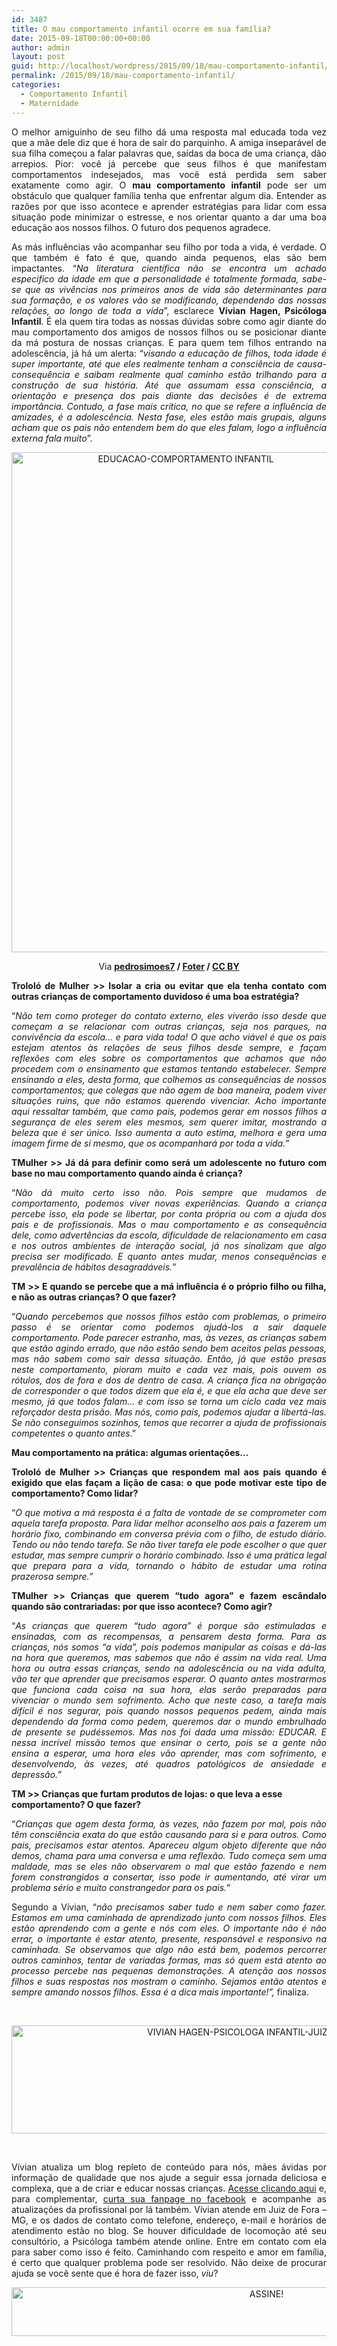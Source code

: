 ```yaml
---
id: 3487
title: O mau comportamento infantil ocorre em sua família?
date: 2015-09-18T00:00:00+00:00
author: admin
layout: post
guid: http://localhost/wordpress/2015/09/18/mau-comportamento-infantil/
permalink: /2015/09/18/mau-comportamento-infantil/
categories:
  - Comportamento Infantil
  - Maternidade
---
```

<p align="justify">
  O melhor amiguinho de seu filho dá uma resposta mal educada toda vez que a mãe dele diz que é hora de sair do parquinho. A amiga inseparável de sua filha começou a falar palavras que, saídas da boca de uma criança, dão arrepios. Pior: você já percebe que seus filhos é que manifestam comportamentos indesejados, mas você está perdida sem saber exatamente como agir. O <strong>mau comportamento infantil</strong> pode ser um obstáculo que qualquer família tenha que enfrentar algum dia. Entender as razões por que isso acontece e aprender estratégias para lidar com essa situação pode minimizar o estresse, e nos orientar quanto a dar uma boa educação aos nossos filhos. O futuro dos pequenos agradece.
</p>

<p align="justify">
  As más influências vão acompanhar seu filho por toda a vida, é verdade. O que também é fato é que, quando ainda pequenos, elas são bem impactantes. “<em>Na literatura científica não se encontra um achado especifico da idade em que a personalidade é totalmente formada, sabe-se que as vivências nos primeiros anos de vida são determinantes para sua formação, e os valores vão se modificando, dependendo das nossas relações, ao longo de toda a vida</em>”, esclarece <strong>Vívian Hagen, Psicóloga Infantil</strong>. É ela quem tira todas as nossas dúvidas sobre como agir diante do mau comportamento dos amigos de nossos filhos ou se posicionar diante da má postura de nossas crianças. E para quem tem filhos entrando na adolescência, já há um alerta: “<em>visando a educação de filhos, toda idade é super importante, até que eles realmente tenham a consciência de causa-consequência e saibam realmente qual caminho estão trilhando para a construção de sua história. Até que assumam essa consciência, a orientação e presença dos pais diante das decisões é de extrema importância. Contudo, a fase mais crítica, no que se refere a influência de amizades, é a adolescência. Nesta fase, eles estão mais grupais, alguns acham que os pais não entendem bem do que eles falam, logo a influência externa fala muito</em>”.
</p>

<p align="center">
  <a href="http://www.trololodemulher.com.br/blog/wp-content/uploads/2015/09/EDUCACAO-COMPORTAMENTO-INFANTIL.jpg"><img class="alignnone size-full wp-image-11476" src="http://www.trololodemulher.com.br/blog/wp-content/uploads/2015/09/EDUCACAO-COMPORTAMENTO-INFANTIL.jpg" alt="EDUCACAO-COMPORTAMENTO INFANTIL" width="542" height="800" /></a>
</p>

<p align="center">
  Via <b><a href="https://www.flickr.com/photos/pedrosimoes7/20170770335/" target="_blank">pedrosimoes7</a> / <a href="http://foter.com/" target="_blank">Foter</a> / <a href="http://creativecommons.org/licenses/by/2.0/" target="_blank">CC BY</a></b>
</p>

<p align="justify">
  <strong>Trololó de Mulher >> Isolar a cria ou evitar que ela tenha contato com outras crianças de comportamento duvidoso é uma boa estratégia?</strong>
</p>

<p align="justify">
  “<em>Não tem como proteger do contato externo, eles viverão isso desde que começam a se relacionar com outras crianças, seja nos parques, na convivência da escola&#8230; e para vida toda! O que acho viável é que os pais estejam atentos às relações de seus filhos desde sempre, e façam reflexões com eles sobre os comportamentos que achamos que não procedem com o ensinamento que estamos tentando estabelecer. Sempre ensinando a eles, desta forma, que colhemos as consequências de nossos comportamentos; que colegas que não agem de boa maneira, podem viver situações ruins, que não estamos querendo vivenciar. Acho importante aqui ressaltar também, que como pais, podemos gerar em nossos filhos a segurança de eles serem eles mesmos, sem querer imitar, mostrando a beleza que é ser único. Isso aumenta a auto estima, melhora e gera uma imagem firme de si mesmo, que os acompanhará por toda a vida.”</em>
</p>

<p align="justify">
  <strong>TMulher >> Já dá para definir como será um adolescente no futuro com base no mau comportamento quando ainda é criança?</strong>
</p>

<p align="justify">
  “<em>Não dá muito certo isso não. Pois sempre que mudamos de comportamento, podemos viver novas experiências. Quando a criança percebe isso, ela pode se libertar, por conta própria ou com a ajuda dos pais e de profissionais. Mas o mau comportamento e as consequência dele, como advertências da escola, dificuldade de relacionamento em casa e nos outros ambientes de interação social, já nos sinalizam que algo precisa ser modificado. E quanto antes mudar, menos consequências e prevalência de hábitos desagradáveis.</em>”
</p>

<p align="justify">
  <strong>TM >> E quando se percebe que a má influência é o próprio filho ou filha, e não as outras crianças? O que fazer?</strong>
</p>

<p align="justify">
  “<em>Quando percebemos que nossos filhos estão com problemas, o primeiro passo é se orientar como podemos ajudá-los a sair daquele comportamento. Pode parecer estranho, mas, às vezes, as crianças sabem que estão agindo errado, que não estão sendo bem aceitos pelas pessoas, mas não sabem como sair dessa situação. Então, já que estão presas neste comportamento, pioram muito e cada vez mais, pois ouvem os rótulos, dos de fora e dos de dentro de casa. A criança fica na obrigação de corresponder o que todos dizem que ela é, e que ela acha que deve ser mesmo, já que todos falam&#8230; e com isso se torna um ciclo cada vez mais reforçador desta prisão. Mas nós, como pais, podemos ajudar a libertá-las. Se não conseguimos sozinhos, temos que recorrer a ajuda de profissionais competentes o quanto antes</em>.”
</p>

<p align="justify">
  <strong>Mau comportamento na prática: algumas orientações…</strong>
</p>

<p align="justify">
  <strong>Trololó de Mulher >> Crianças que respondem mal aos pais quando é exigido que elas façam a lição de casa: o que pode motivar este tipo de comportamento? Como lidar?</strong>
</p>

<p align="justify">
  “<em>O que motiva a má resposta é a falta de vontade de se comprometer com aquela tarefa proposta. Para lidar melhor aconselho aos pais a fazerem um horário fixo, combinando em conversa prévia com o filho, de estudo diário. Tendo ou não tendo tarefa. Se não tiver tarefa ele pode escolher o que quer estudar, mas sempre cumprir o horário combinado. Isso é uma prática legal que prepara para a vida, tornando o hábito de estudar uma rotina prazerosa sempre.”</em>
</p>

<p align="justify">
  <strong>TMulher >> Crianças que querem “tudo agora” e fazem escândalo quando são contrariadas: por que isso acontece? Como agir?</strong>
</p>

<p align="justify">
  “<em>As crianças que querem &#8220;tudo agora&#8221; é porque são estimuladas e ensinadas, com as recompensas, a pensarem desta forma. Para as crianças, nós somos &#8220;a vida&#8221;, pois podemos manipular as coisas e dá-las na hora que queremos, mas sabemos que não é assim na vida real. Uma hora ou outra essas crianças, sendo na adolescência ou na vida adulta, vão ter que aprender que precisamos esperar. O quanto antes mostrarmos que funciona cada coisa na sua hora, elas serão preparadas para vivenciar o mundo sem sofrimento. </em><em>Acho que neste caso, a tarefa mais difícil é nos segurar, pois quando nossos pequenos pedem, ainda mais dependendo da forma como pedem, queremos dar o mundo embrulhado de presente se pudéssemos. Mas nos foi dada uma missão: EDUCAR. E nessa incrível missão temos que ensinar o certo, pois se a gente não ensina a esperar, uma hora eles vão aprender, mas com sofrimento, e desenvolvendo, às vezes, até quadros patológicos de ansiedade e depressão.”</em>
</p>

**TM >> Crianças que furtam produtos de lojas: o que leva a esse comportamento? O que fazer?**

<p align="justify">
  “<em>Crianças que agem desta forma, às vezes, não fazem por mal, pois não têm consciência exata do que estão causando para si e para outros. Como pais, precisamos estar atentos. Apareceu algum objeto diferente que não demos, chama para uma conversa e uma reflexão. Tudo começa sem uma maldade, mas se eles não observarem o mal que estão fazendo e nem forem constrangidos a consertar, isso pode ir aumentando, até virar um problema sério e muito constrangedor para os pais.”</em>
</p>

<p align="justify">
  Segundo a Vívian, “<em>não precisamos saber tudo e nem saber como fazer. Estamos em uma caminhada de aprendizado junto com nossos filhos. Eles estão aprendendo com a gente e nós com eles. O importante não é não errar, o importante é estar atento, presente, responsável e responsivo na caminhada. Se observamos que algo não está bem, podemos percorrer outros caminhos, tentar de variadas formas, mas só quem está atento ao processo percebe nas pequenas demonstrações. A atenção aos nossos filhos e suas respostas nos mostram o caminho. Sejamos então atentos e sempre amando nossos filhos. Essa é a dica mais importante!”,</em> finaliza.
</p>

&nbsp;

<p align="center">
  <a href="http://www.trololodemulher.com.br/blog/wp-content/uploads/2015/09/VIVIAN-HAGEN-PSICOLOGA-INFANTIL-JUIZ-DE-FORA-MG.jpg"><img class="alignnone size-full wp-image-11481" src="http://www.trololodemulher.com.br/blog/wp-content/uploads/2015/09/VIVIAN-HAGEN-PSICOLOGA-INFANTIL-JUIZ-DE-FORA-MG.jpg" alt="VIVIAN HAGEN-PSICOLOGA INFANTIL-JUIZ DE FORA-MG" width="800" height="173" /></a>
</p>

&nbsp;

<p align="justify">
  Vívian atualiza um blog repleto de conteúdo para nós, mães ávidas por informação de qualidade que nos ajude a seguir essa jornada deliciosa e complexa, que a de criar e educar nossas crianças. <a href="http://www.vivianhagen.com.br/" target="_blank">Acesse clicando aqui</a> e, para complementar, <a href="https://www.facebook.com/V%C3%ADvian-Hagen-Psic%C3%B3loga-Infantil-1613817495525116/timeline/" target="_blank">curta sua fanpage no facebook</a> e acompanhe as atualizações da profissional por lá também. Vívian atende em Juiz de Fora – MG, e os dados de contato como telefone, endereço, e-mail e horários de atendimento estão no blog. Se houver dificuldade de locomoção até seu consultório, a Psicóloga também atende online. Entre em contato com ela para saber como isso é feito. Caminhando com respeito e amor em família, é certo que qualquer problema pode ser resolvido. Não deixe de procurar ajuda se você sente que é hora de fazer isso, <em>viu</em>?
</p>

<p align="center">
  <a href="http://feedburner.google.com/fb/a/mailverify?uri=blogBichaFemea&loc=en_US" target="_blank"><img class="alignnone size-full wp-image-10439" src="http://www.trololodemulher.com.br/blog/wp-content/uploads/2014/09/ASSINE.png" alt="ASSINE!" width="800" height="78" /></a>
</p>

<p align="justify">
